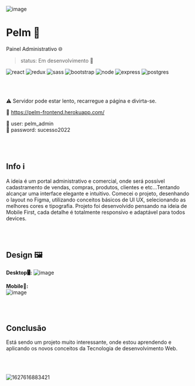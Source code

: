 ![image](https://user-images.githubusercontent.com/77937182/159706246-b9890135-4d56-4928-ade1-c77bcfdc992e.png)

# Pelm 🐾
Painel Administrativo 🌐

> status: Em desenvolvimento 🔧

![react](https://img.shields.io/badge/React-20232A?style=for-the-badge&logo=react&logoColor=61DAFB)
![redux](https://img.shields.io/badge/Redux-593D88?style=for-the-badge&logo=redux&logoColor=white)
![sass](https://img.shields.io/badge/Sass-CC6699?style=for-the-badge&logo=sass&logoColor=white)
![bootstrap](https://img.shields.io/badge/Bootstrap-563D7C?style=for-the-badge&logo=bootstrap&logoColor=white)
![node](https://img.shields.io/badge/Node.js-43853D?style=for-the-badge&logo=node.js&logoColor=white)
![express](https://img.shields.io/badge/Express.js-404D59?style=for-the-badge)
![postgres](https://img.shields.io/badge/PostgreSQL-316192?style=for-the-badge&logo=postgresql&logoColor=white)

</br>
</br>

⚠️ Servidor pode estar lento, recarregue a página e divirta-se.

🔗 https://pelm-frontend.herokuapp.com/

👤 user: pelm_admin </br>
🔑 password: sucesso2022

</br>
</br>

## Info ℹ️

A ideia é um portal administrativo e comercial, onde será possível cadastramento de vendas, compras, produtos, clientes e etc...Tentando alcançar uma interface elegante e intuitivo.
Comecei o projeto, desenhando o layout no Figma, utilizando conceitos básicos de UI UX, selecionando as melhores cores e tipografia. Projeto foi desenvolvido pensando na ideia de Mobile First, cada detalhe é totalmente responsivo e adaptável para todos devices.

</br>
</br>

## Design 🖼️

<b>Desktop🖥️:</b>
![image](https://user-images.githubusercontent.com/77937182/159707705-3fcc9f11-7dc6-4eec-a972-4b7e8d34ccca.png)

<b>Mobile📱:</b> </br>
![image](https://user-images.githubusercontent.com/77937182/159707836-0bf410a6-4126-4dc2-b70a-cb61f9863b1f.png)

</br>
</br>

## Conclusão

Está sendo um projeto muito interessante, onde estou aprendendo e aplicando os novos conceitos da Tecnologia de desenvolvimento Web.

</br>
</br>

![1627616883421](https://user-images.githubusercontent.com/77937182/157932279-c8aad7d0-0778-43c0-be52-b7e175d56835.gif)

